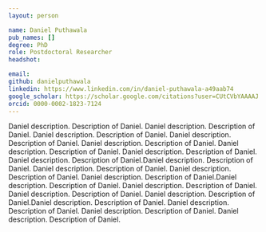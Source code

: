 ```yaml
---
layout: person

name: Daniel Puthawala
pub_names: []
degree: PhD
role: Postdoctoral Researcher
headshot:

email:
github: danielputhawala
linkedin: https://www.linkedin.com/in/daniel-puthawala-a49aab74
google_scholar: https://scholar.google.com/citations?user=CUtCVbYAAAAJ
orcid: 0000-0002-1823-7124
---
```

Daniel description. Description of Daniel. Daniel description. Description of Daniel. Daniel description. Description of Daniel. Daniel description. Description of Daniel. Daniel description. Description of Daniel. Daniel description. Description of Daniel. Daniel description. Description of Daniel. Daniel description. Description of Daniel.Daniel description. Description of Daniel. Daniel description. Description of Daniel. Daniel description. Description of Daniel. Daniel description. Description of Daniel.Daniel description. Description of Daniel. Daniel description. Description of Daniel. Daniel description. Description of Daniel. Daniel description. Description of Daniel.Daniel description. Description of Daniel. Daniel description. Description of Daniel. Daniel description. Description of Daniel. Daniel description. Description of Daniel.


